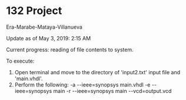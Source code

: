 # 132 Project 
Era-Marabe-Mataya-Villanueva

Update as of May 3, 2019: 2:15 AM

Current progress: reading of file contents to system.

To execute:
1. Open terminal and move to the directory of 'input2.txt' input file and 'main.vhdl'.
2. Perform the following:
	-a --ieee=synopsys main.vhdl
 	-e --ieee=synopsys main
 	-r --ieee=synopsys main --vcd=output.vcd

